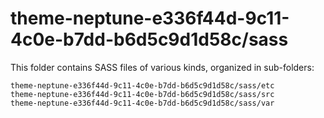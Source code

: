 # theme-neptune-e336f44d-9c11-4c0e-b7dd-b6d5c9d1d58c/sass

This folder contains SASS files of various kinds, organized in sub-folders:

    theme-neptune-e336f44d-9c11-4c0e-b7dd-b6d5c9d1d58c/sass/etc
    theme-neptune-e336f44d-9c11-4c0e-b7dd-b6d5c9d1d58c/sass/src
    theme-neptune-e336f44d-9c11-4c0e-b7dd-b6d5c9d1d58c/sass/var
